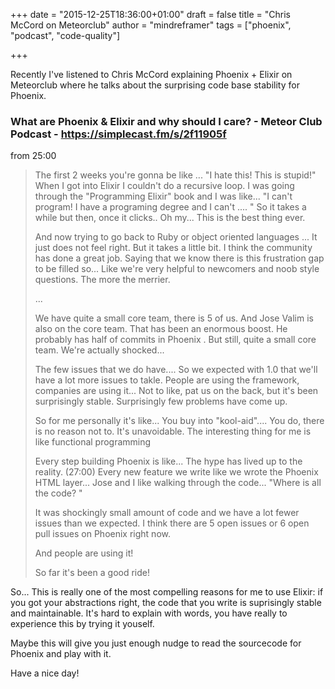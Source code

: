 +++
date = "2015-12-25T18:36:00+01:00"
draft = false
title = "Chris McCord on Meteorclub"
author = "mindreframer"
tags = ["phoenix", "podcast", "code-quality"]

+++


Recently I've listened to Chris McCord explaining Phoenix + Elixir on Meteorclub where he talks about the surprising code base stability for Phoenix.


### What are Phoenix & Elixir and why should I care? - Meteor Club Podcast - https://simplecast.fm/s/2f11905f

from 25:00

<blockquote>
<p>
The first 2 weeks you're gonna be like ... "I hate this! This is stupid!" When I got into Elixir I couldn't do a recursive loop. I was going through the "Programming Elixir" book and I was like... "I can't program! I have a programing degree and I can't .... " So it takes a while but then, once it clicks.. Oh my... This is the best thing ever.
</p>
<p>
And now trying to go back to Ruby or object oriented languages ... It just does not feel right. But it takes a little bit. I think the community has done a great job. Saying that we know there is this frustration gap to be filled so... Like we're very helpful to newcomers and noob style questions. The more the merrier.
</p>
...
<p>
We have quite a small core team, there is 5 of us. And Jose Valim is also on the core team. That has been an enormous boost. He probably has half of commits in Phoenix . But still, quite a small core team. We're actually shocked...
</p>
<p>
The few issues that we do have.... So we expected with 1.0 that we'll have a lot more issues to takle. People are using the framework, companies are using it... Not to like, pat us on the back, but it's been surprisingly stable. Surprisingly few problems have come up.
</p>
<p>So for me personally it's like... You buy into "kool-aid".... You do, there is no reason not to.   It's unavoidable. The interesting thing for me is like functional programming
</p>

<p>
Every step building Phoenix is like... The hype has lived up to the reality. (27:00) Every new feature we write like we wrote the Phoenix HTML layer... Jose and I like walking through the code... "Where is all the code? "
</p>

<p>
It was shockingly small amount of code and we have a lot fewer issues than we expected.
I think there are 5 open issues or 6 open pull issues on Phoenix right now.
</p>


<p>
And people are using it!
</p>
<p>
So far it's been a good ride!
</p>
</blockquote>



So... This is really one of the most compelling reasons for me to use Elixir: if you got your abstractions right, the code that you write is suprisingly stable and maintainable. It's hard to explain with words, you have really to experience this by trying it youself.


Maybe this will give you just enough nudge to read the sourcecode for Phoenix and play with it.

Have a nice day!
